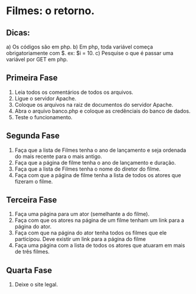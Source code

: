 # Filmes: o retorno.

## Dicas:
a) Os códigos são em php.
b) Em php, toda variável começa obrigatoriamente com $. ex: $i = 10.
c) Pesquise o que é passar uma variável por GET em php.

## Primeira Fase

1) Leia todos os comentários de todos os arquivos.
2) Ligue o servidor Apache.
3) Coloque os arquivos na raiz de documentos do servidor Apache.
4) Abra o arquivo banco.php e coloque as credênciais do banco de dados.
5) Teste o funcionamento.

## Segunda Fase

1) Faça que a lista de Filmes tenha o ano de lançamento e seja ordenada do mais recente para o mais antigo.
2) Faça que a página de filme tenha o ano de lançamento e duração.
3) Faça que a lista de Filmes tenha o nome do diretor do filme.
4) Faça com que a página de filme tenha a lista de todos os atores que fizeram o filme.

## Terceira Fase

1) Faça uma página para um ator (semelhante a do filme).
2) Faça com que os atores na página de um filme tenham um link para a página do ator.
3) Faça com que na página do ator tenha todos os filmes que ele participou. Deve existir um link para a página do filme 
4) Faça uma página com a lista de todos os atores que atuaram em mais de três filmes.

## Quarta Fase

1) Deixe o site legal.